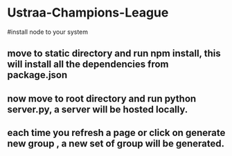 # Ustraa-Champions-League

#install node to your system
## move to static directory and run npm install, this will install all the dependencies from package.json
## now move to root directory and run python server.py, a server will be hosted locally.
## each time you refresh a page or click on generate new group , a new set of group will be generated.
